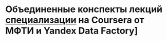 # Объединенные конспекты лекций [специализации](https://www.coursera.org/specializations/machine-learning-data-analysis) на Coursera от МФТИ и Yandex Data Factory]
